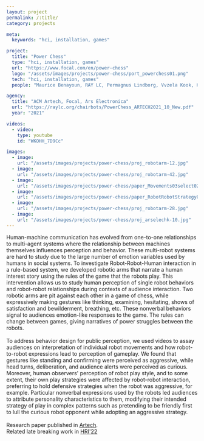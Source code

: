 ```yaml
---
layout: project
permalink: /:title/
category: projects

meta:
  keywords: "hci, installation, games"

project:
  title: "Power Chess"
  type: "hci, installation, games"
  url: "https://www.focal.com/en/power-chess"
  logo: "/assets/images/projects/power-chess/port_powerchess01.png"
  tech: "hci, installation, games"
  people: "Maurice Benayoun, RAY LC, Permagnus Lindborg, Vvzela Kook, Hongshen Xu, Tony Zhang, Sam Chan, Charlie Yip"

agency:
  title: "ACM Artech, Focal, Ars Electronica"
  url: "https://raylc.org/chairbots/PowerChess_ARTECH2021_10_New.pdf"
  year: "2021"

videos:
  - video:
    type: youtube
    id: "WKOHH_7D9Cc"

images:
  - image:
    url: "/assets/images/projects/power-chess/proj_robotarm-12.jpg"
  - image:
    url: "/assets/images/projects/power-chess/proj_robotarm-42.jpg"
  - image:
    url: "/assets/images/projects/power-chess/paper_Movements03select02.jpg"
  - image:
    url: "/assets/images/projects/power-chess/paper_RobotRobotStrategy01.jpg"
  - image:
    url: "/assets/images/projects/power-chess/proj_robotarm-28.jpg"
  - image:
    url: "/assets/images/projects/power-chess/proj_arselechk-10.jpg"
---
```

<p>Human-machine communication has evolved from one-to-one relationships to multi-agent systems where the relationship between machines themselves influences perception and behavior. These multi-robot systems are hard to study due to the large number of emotion variables used by humans in social systems. To investigate Robot-Robot-Human interaction in a rule-based system, we developed robotic arms that narrate a human interest story using the rules of the game that the robots play. This intervention allows us to study human perception of single robot behaviors and robot-robot relationships during contexts of audience interaction. Two robotic arms are pit against each other in a game of chess, while expressively making gestures like thinking, examining, hesitating, shows of satisfaction and bewilderment, breathing, etc. These nonverbal behaviors signal to audiences emotion-like responses to the game. The rules can change between games, giving narratives of power struggles between the robots.<br><br>
To address behavior design for public perception, we used videos to assay audiences on interpretation of individual robot movements and how robot-to-robot expressions lead to perception of gameplay. We found that gestures like standing and confirming were perceived as aggressive, while head turns, deliberation, and audience alerts were perceived as curious. Moreover, human observers' perception of robot play style, and to some extent, their own play strategies were affected by robot-robot interaction, preferring to hold defensive strategies when the robot was aggressive, for example. Particular nonverbal expressions used by the robots led audiences to attribute personality characteristics to them, modifying their intended strategy of play in complex patterns such as pretending to be friendly first to lull the curious robot opponent while adopting an aggressive strategy.<br><br>
Research paper published in <a href="https://dl.acm.org/doi/10.1145/3483529.3483844"><u>Artech</u></a>.<br>
Related late breaking work in <a href="https://dl.acm.org/doi/10.5555/3523760.3523943"><u>HRI'22</u></a></p>

